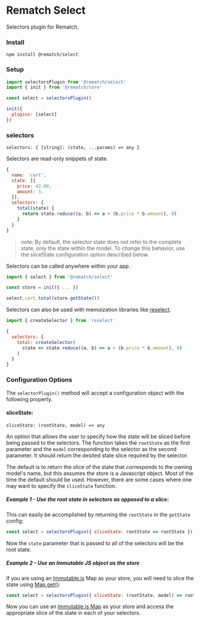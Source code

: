# Rematch Select

Selectors plugin for Rematch.

### Install

```
npm install @rematch/select
```

### Setup

```js
import selectorsPlugin from '@rematch/select'
import { init } from '@rematch/core'

const select = selectorsPlugin()

init({
  plugins: [select]
})
```

### selectors

`selectors: { [string]: (state, ...params) => any }`

Selectors are read-only snippets of state.

```js
{
  name: 'cart',
  state: [{
    price: 42.00,
    amount: 3,
  }],
  selectors: {
    total(state) {
      return state.reduce((a, b) => a + (b.price * b.amount), 0)
    }
  }
}
```

> note: By default, the selector state does not refer to the complete state, only the state within the model.
To change this behavior, use the sliceState configuration option described below.

Selectors can be called anywhere within your app.

```js
import { select } from '@rematch/select'

const store = init({ ... })

select.cart.total(store.getState())
```

Selectors can also be used with memoization libraries like [reselect](https://github.com/reactjs/reselect).

```js
import { createSelector } from 'reselect'

{
  selectors: {
    total: createSelector(
      state => state.reduce((a, b) => a + (b.price * b.amount), 0)
    )
  }
}
```

### Configuration Options

The `selectorPlugin()` method will accept a configuration object with the following property.

#### sliceState:

`sliceState: (rootState, model) => any`

An option that allows the user to specify how the state will be sliced before being passed to the selectors.
The function takes the `rootState` as the first parameter and the `model` corresponding to the selector as the
second parameter.  It should return the desited state slice required by the selector.

The default is to return the slice of the state that corresponds to the owning model's name,
but this assumes the store is a Javascript object. Most of the time the default should be used.
However, there are some cases where one may want to specify the `sliceState` function.

##### Example 1 - Use the root state in selectors as opposed to a slice:

This can easily be accomplished by returning the `rootState` in the `getState` config:

```js
const select = selectorsPlugin({ sliceState: rootState => rootState });
```

Now the `state` parameter that is passed to all of the selectors will be the root state.

##### Example 2 - Use an Immutable JS object as the store

If you are using an [Immutable.js](https://facebook.github.io/immutable-js/) Map as your store, you will need to slice
the state using [Map.get()](http://facebook.github.io/immutable-js/docs/#/Map/get):

```js
const select = selectorsPlugin({ sliceState: (rootState, model) => rootState.get(model.name) })
```

Now you can use an [Immutable.js Map](http://facebook.github.io/immutable-js/docs/#/Map) as your store and access the
appropriate slice of the state in each of your selectors.
